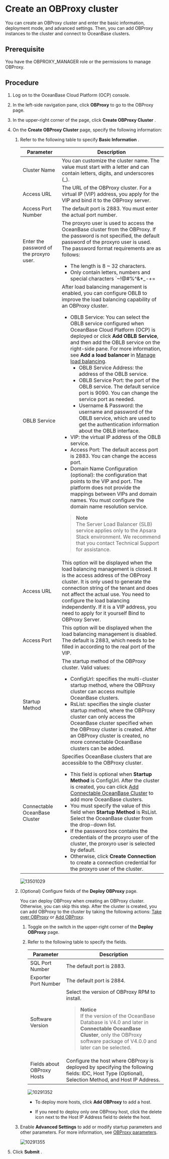 Create an OBProxy cluster
==============================================

You can create an OBProxy cluster and enter the basic information, deployment mode, and advanced settings. Then, you can add OBProxy instances to the cluster and connect to OceanBase clusters.

Prerequisite
---------------------------------

You have the OBPROXY_MANAGER role or the permissions to manage OBProxy.

**Procedure**
----------------------------------

1. Log on to the OceanBase Cloud Platform (OCP) console.

2. In the left-side navigation pane, click **OBProxy** to go to the OBProxy page.

3. In the upper-right corner of the page, click **Create OBProxy Cluster** .

4. On the **Create OBProxy Cluster** page, specify the following information:

   1. Refer to the following table to specify **Basic Information** .

      |           Parameter           |   Description   |
      |-------------------------------|----------------|
      | Cluster Name                  | You can customize the cluster name. The value must start with a letter and can contain letters, digits, and underscores (_).    |
      | Access URL                    | The URL of the OBProxy cluster. For a virtual IP (VIP) address, you apply for the VIP and bind it to the OBProxy server.        |
      | Access Port Number            | The default port is 2883. You must enter the actual port number.      |
      | Enter the password of the proxyro user.            | The proxyro user is used to access the OceanBase cluster from the OBProxy. If the password is not specified, the default password of the proxyro user is used. The password format requirements are as follows: <ul><li>The length is 8 ~ 32 characters.</li><li>Only contain letters, numbers and special characters `~!@#%^&*_-+=|(){}[]:;,.?/`.</li><li>Contain at least 2 of uppercase and lowercase letters, numbers, and special characters. </li><ul>     |
      | OBLB Service  | After load balancing management is enabled, you can configure OBLB to improve the load balancing capability of an OBProxy cluster.<ul><li>OBLB Service: You can select the OBLB service configured when OceanBase Cloud Platform (OCP) is deployed or click **Add OBLB Service**, and then add the OBLB service on the right-side pane. For more information, see **Add a load balancer** in [Manage load balancing](2.1.obproxy-load-balancing.md).<ul><li>OBLB Service Address: the address of the OBLB service. </li><li>OBLB Service Port: the port of the OBLB service. The default service port is 9090. You can change the service port as needed. </li><li>Username & Password: the username and password of the OBLB service, which are used to get the authentication information about the OBLB interface.</li></ul></li><li>VIP: the virtual IP address of the OBLB service. </li><li>Access Port: The default access port is 2883. You can change the access port. </li><li>Domain Name Configuration (optional): the configuration that points to the VIP and port. The platform does not provide the mappings between VIPs and domain names. You must configure the domain name resolution service. </li></ul><blockquote>**Note**</br>The Server Load Balancer (SLB) service applies only to the Apsara Stack environment. We recommend that you contact Technical Support for assistance. </blockquote> |
      | Access URL       | This option will be displayed when the load balancing management is closed. It is the access address of the OBProxy cluster. It is only used to generate the connection string of the tenant and does not affect the actual use. You need to configure the load balancing independently. If it is a VIP address, you need to apply for it yourself Bind to OBProxy Server.  |
      | Access Port       | This option will be displayed when the load balancing management is disabled. The default is 2883, which needs to be filled in according to the real port of the VIP.  |
      | Startup Method                | The startup method of the OBProxy cluster. Valid values: <ul><li>ConfigUrl: specifies the multi-cluster startup method, where the OBProxy cluster can access multiple OceanBase clusters.  </li><li> RsList: specifies the single cluster startup method, where the OBProxy cluster can only access the OceanBase cluster specified when the OBProxy cluster is created. After an OBProxy cluster is created, no more connectable OceanBase clusters can be added.  </li></ul>      |
      | Connectable OceanBase Cluster | Specifies OceanBase clusters that are accessible to the OBProxy cluster.  <ul><li> This field is optional when **Startup Method** is ConfigUrl. After the cluster is created, you can click [Add Connectable OceanBase Cluster](10.add-a-connectable-ob-cluster.md) to add more OceanBase clusters.   </li><li> You must specify the value of this field when **Startup Method** is RsList.  Select the OceanBase cluster from the drop-down list.  </li><li> If the password box contains the credentials of the proxyro user of the cluster, the proxyro user is selected by default.   </li><li> Otherwise, click **Create Connection** to create a connection credential for the proxyro user of the cluster. </li></ul>     |

      ![13501029](https://obbusiness-private.oss-cn-shanghai.aliyuncs.com/doc/img/ocp/402-en/%E6%96%B0%E5%BB%BAobproxy%E5%9F%BA%E6%9C%AC%E8%AE%BE%E7%BD%AE-1.png)

   2. (Optional) Configure fields of the **Deploy OBProxy** page.

      You can deploy OBProxy when creating an OBProxy cluster. Otherwise, you can skip this step. After the cluster is created, you can add OBProxy to the cluster by taking the following actions: [Take over OBProxy](2.obproxy-3.md) or [Add OBProxy](6.add-obproxy.md).
      1. Toggle on the switch in the upper-right corner of the **Deploy OBProxy** page.

      2. Refer to the following table to specify the fields.

         |         Parameter          |     Description         |
         |----------------------------|-----------|
         | SQL Port Number            | The default port is 2883.           |
         | Exporter Port Number       | The default port is 2884.         |
         | Software Version           | Select the version of OBProxy RPM to install.  <blockquote> **Notice** <br> If the version of the OceanBase Database is V4.0 and later in **Connectable OceanBase Cluster**, only the OBProxy software package of V4.0.0 and later can be selected.</blockquote>                                                                                                    |
         | Fields about OBProxy Hosts | Configure the host where OBProxy is deployed by specifying the following fields: IDC, Host Type (Optional), Selection Method, and Host IP Address. |

         ![10291352](https://obbusiness-private.oss-cn-shanghai.aliyuncs.com/doc/img/ocp/403-ce/%E9%83%A8%E7%BD%B2obproxy-1.png)

         * To deploy more hosts, click **Add OBProxy** to add a host.

         * If you need to deploy only one OBProxy host, click the delete icon next to the Host IP Address field to delete the host.

   3. Enable **Advanced Settings** to add or modify startup parameters and other parameters. For more information, see [OBProxy parameters](../15.appendix-2/10.obproxy-startup-parameters.md).

      ![10291355](https://help-static-aliyun-doc.aliyuncs.com/assets/img/en-US/9763667361/p345728.png)

5. Click **Submit** .
